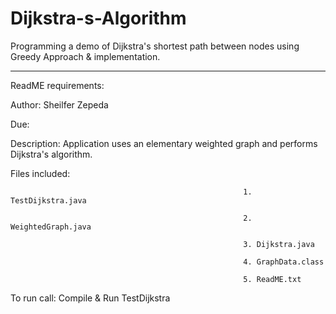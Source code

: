 # Dijkstra-s-Algorithm
Programming a demo of Dijkstra's shortest path between nodes using Greedy Approach & implementation.


---

ReadME requirements:

Author: Sheilfer Zepeda

Due: 

 

Description: Application uses an elementary weighted graph and performs Dijkstra's algorithm.
 

Files included:

                                                        1. TestDijkstra.java

                                                        2. WeightedGraph.java

                                                        3. Dijkstra.java

                                                        4. GraphData.class

                                                        5. ReadME.txt

 To run call:            Compile & Run TestDijkstra

                                

 
